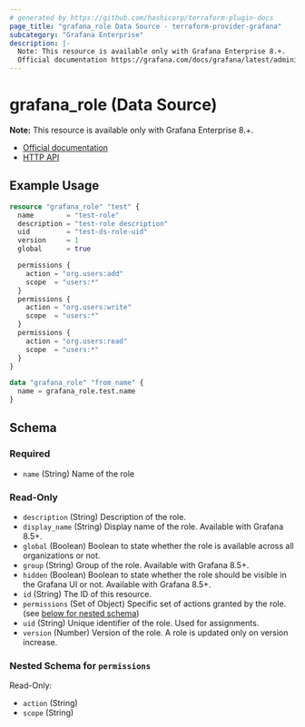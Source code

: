 ```yaml
---
# generated by https://github.com/hashicorp/terraform-plugin-docs
page_title: "grafana_role Data Source - terraform-provider-grafana"
subcategory: "Grafana Enterprise"
description: |-
  Note: This resource is available only with Grafana Enterprise 8.+.
  Official documentation https://grafana.com/docs/grafana/latest/administration/roles-and-permissions/access-control/HTTP API https://grafana.com/docs/grafana/latest/developers/http_api/access_control/
---
```


# grafana_role (Data Source)

**Note:** This resource is available only with Grafana Enterprise 8.+.

* [Official documentation](https://grafana.com/docs/grafana/latest/administration/roles-and-permissions/access-control/)
* [HTTP API](https://grafana.com/docs/grafana/latest/developers/http_api/access_control/)

## Example Usage

```terraform
resource "grafana_role" "test" {
  name        = "test-role"
  description = "test-role description"
  uid         = "test-ds-role-uid"
  version     = 1
  global      = true

  permissions {
    action = "org.users:add"
    scope  = "users:*"
  }
  permissions {
    action = "org.users:write"
    scope  = "users:*"
  }
  permissions {
    action = "org.users:read"
    scope  = "users:*"
  }
}

data "grafana_role" "from_name" {
  name = grafana_role.test.name
}
```

<!-- schema generated by tfplugindocs -->
## Schema

### Required

- `name` (String) Name of the role

### Read-Only

- `description` (String) Description of the role.
- `display_name` (String) Display name of the role. Available with Grafana 8.5+.
- `global` (Boolean) Boolean to state whether the role is available across all organizations or not.
- `group` (String) Group of the role. Available with Grafana 8.5+.
- `hidden` (Boolean) Boolean to state whether the role should be visible in the Grafana UI or not. Available with Grafana 8.5+.
- `id` (String) The ID of this resource.
- `permissions` (Set of Object) Specific set of actions granted by the role. (see [below for nested schema](#nestedatt--permissions))
- `uid` (String) Unique identifier of the role. Used for assignments.
- `version` (Number) Version of the role. A role is updated only on version increase.

<a id="nestedatt--permissions"></a>
### Nested Schema for `permissions`

Read-Only:

- `action` (String)
- `scope` (String)


